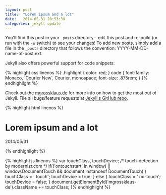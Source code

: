 ```yaml
---
layout: post
title:  "Lorem ipsum and a lot"
date:   2014-05-31 20:53:38
categories: jekyll update
---
```


You'll find this post in your `_posts` directory - edit this post and re-build (or run with the `-w` switch) to see your changes!
To add new posts, simply add a file in the `_posts` directory that follows the convention: YYYY-MM-DD-name-of-post.ext.

Jekyll also offers powerful support for code snippets:

{% highlight css linenos %}
.highlight {
  color: red;
}
code {
  font-family: Monaco, 'Courier New', Courier, monospace;
  font-size: .875rem;
}
{% endhighlight %}

Check out the <a href="http://mgrossklaus.de" target="_blank">mgrossklaus.de</a> for more info on how to get the most out of Jekyll. File all bugs/feature requests at [Jekyll's GitHub repo][jekyll-gh].

{% highlight html linenos %}
<div class="page-head">
  <h1 class="post__title">Lorem ipsum and a lot</h1>
  <p class="post__date date">2014/05/31 </p>
</div>
{% endhighlight %}

{% highlight js linenos %}
var touchClass,
    touchDevice;
/* touch-detection by modernizr.com */
if(('ontouchstart' in window) || window.DocumentTouch && document instanceof DocumentTouch) {
  touchClass = ' touch';
  touchDevice = true;
}
else {
  touchClass = ' no-touch';
  touchDevice = false;
}
document.getElementById('mgrossklaus-de').className += touchClass;
{% endhighlight %}

[jekyll-gh]: https://github.com/jekyll/jekyll
[jekyll]:    http://jekyllrb.com
